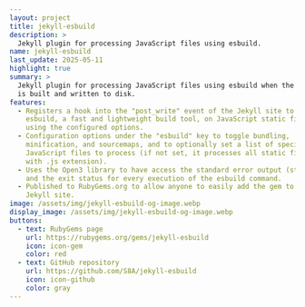 ```yaml
---
layout: project
title: jekyll-esbuild
description: >
  Jekyll plugin for processing JavaScript files using esbuild.
name: jekyll-esbuild
last_update: 2025-05-11
highlight: true
summary: >
  Jekyll plugin for processing JavaScript files using esbuild when the site
  is built and written to disk.
features:
  - Registers a hook into the "post_write" event of the Jekyll site to run
    esbuild, a fast and lightweight build tool, on JavaScript static files
    using the configured options.
  - Configuration options under the "esbuild" key to toggle bundling,
    minification, and sourcemaps, and to optionally set a list of specific
    JavaScript files to process (if not set, it processes all static files
    with .js extension).
  - Uses the Open3 library to have access the standard error output (stderr)
    and the exit status for every execution of the esbuild command.
  - Published to RubyGems.org to allow anyone to easily add the gem to their
    Jekyll site.
image: /assets/img/jekyll-esbuild-og-image.webp
display_image: /assets/img/jekyll-esbuild-og-image.webp
buttons:
  - text: RubyGems page
    url: https://rubygems.org/gems/jekyll-esbuild
    icon: icon-gem
    color: red
  - text: GitHub repository
    url: https://github.com/S8A/jekyll-esbuild
    icon: icon-github
    color: gray
---
```

